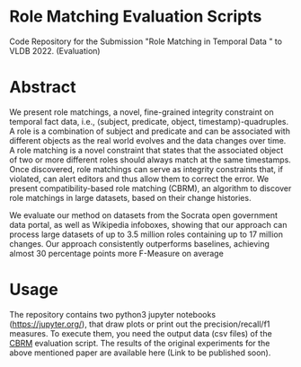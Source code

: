 # Role Matching Evaluation Scripts


Code Repository for the Submission "Role Matching in Temporal Data " to VLDB 2022. (Evaluation)

# Abstract

We present role matchings, a novel, fine-grained integrity constraint on temporal fact data, i.e., ⟨subject, predicate, object, timestamp⟩-quadruples. A role is a combination of subject and predicate and can be associated with different objects as the real world evolves and the data changes over time. A role matching is a novel constraint that states that  the associated object of two or more different roles should always match at the same timestamps. Once discovered, role matchings can serve as integrity constraints that, if  violated, can alert editors and thus allow them to correct the error. We present compatibility-based role matching (CBRM), an algorithm to discover role matchings in large datasets, based on their change histories.

We evaluate our method on datasets from the Socrata open government data portal, as well as Wikipedia infoboxes, showing that our approach can process large datasets of up to  3.5 million roles containing up to 17 million changes. Our approach consistently outperforms baselines, achieving almost 30 percentage points more F-Measure on average

# Usage

The repository contains two python3 jupyter notebooks (https://jupyter.org/), that draw plots or print out the precision/recall/f1 measures. To execute them, you need the output data (csv files) of the [CBRM](https://github.com/leonbornemann/CompatibilityBasedRoleMatching) evaluation script. The results of the original experiments for the above mentioned paper are available here (Link to be published soon). 
